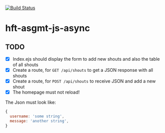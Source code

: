 [![Build Status](https://travis-ci.org/hft-stuttgart-ipr/hft-asgmt-js-async-julianWendland.svg?branch=master)](https://travis-ci.org/hft-stuttgart-ipr/hft-asgmt-js-async-julianWendland)

# hft-asgmt-js-async

## TODO
  - [x] Index.ejs should display the form to add new shouts and also the table of all shouts
  - [x] Create a route, for `GET /api/shouts` to get a JSON response with all shouts
  - [x] Create a route, for `POST /api/shouts` to receive JSON and add a new shout
  - [x] The homepage must not reload!

The Json must look like:

```js
{
  username: 'some string',
  message: 'another string',
}
```

